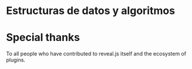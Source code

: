 # Estructuras de datos y algoritmos



# Special thanks

To all people who have contributed to reveal.js itself and the ecosystem of plugins.
